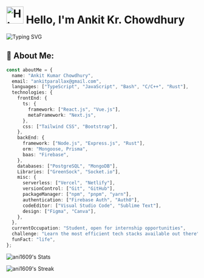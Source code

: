 # <img src="images/wave.gif" alt="Hi" height="45" width="45"/> Hello, I'm Ankit Kr. Chowdhury

![Typing SVG](https://readme-typing-svg.herokuapp.com?font=Fira+Code&pause=1000&random=false&width=435&lines=Software+Developer;Open-Source+Contributor;B.Tech+Computer+Science+Student;2%2B+Years+of+Coding+Experience)

## 💫 About Me:

```typescript
const aboutMe = {
  name: "Ankit Kumar Chowdhury",
  email: "ankitparallax@gmail.com",
  languages: ["TypeScript", "JavaScript", "Bash", "C/C++", "Rust"],
  technologies: {
    frontEnd: {
      ts: {
        framework: ["React.js", "Vue.js"],
        metaFramework: "Next.js",
      },
      css: ["Tailwind CSS", "Bootstrap"],
    },
    backEnd: {
      framework: ["Node.js", "Express.js", "Rust"],
      orm: "Mongoose, Prisma",
      baas: "Firebase",
    },
    databases: ["PostgreSQL", "MongoDB"],
    Libraries: ["GreenSock", "Socket.io"],
    misc: {
      serverless: ["Vercel", "Netlify"],
      versionControl: ["Git", "GitHub"],
      packageManager: ["npm", "pnpm", "yarn"],
      authentication: ["Firebase Auth", "Auth0"],
      codeEditor: ["Visual Studio Code", "Sublime Text"],
      design: ["Figma", "Canva"],
    },
  },
  currentOccupation: "Student, open for internship opportunities",
  challenge: "Learn the most efficient tech stacks available out there",
  funFact: "life",
};
```

![ani1609's Stats](https://github-readme-stats.vercel.app/api?username=ani1609&theme=algolia&show_icons=true&hide_border=true&count_private=true)

![ani1609's Streak](https://github-readme-streak-stats.herokuapp.com/?user=ani1609&theme=algolia&hide_border=true)
